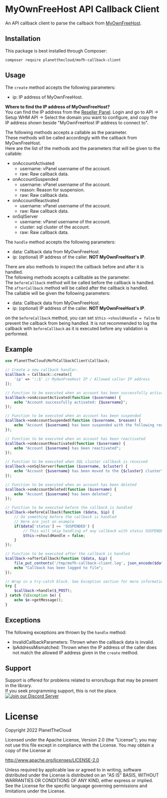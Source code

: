 # MyOwnFreeHost API Callback Client
An API callback client to parse the callback from [MyOwnFreeHost](https://myownfreehost.net/).

## Installation
This package is best installed through Composer:
```
composer require planetthecloud/mofh-callback-client
```

## Usage
The `create` method accepts the following parameters:
- ip: IP address of MyOwnFreeHost.

**Where to find the IP address of MyOwnFreeHost?**  
You can find the IP address from the [Reseller Panel](https://panel.myownfreehost.net/). Login and go to API -> Setup WHM API -> Select the domain you want to configure, and copy the IP address shown beside "MyOwnFreeHost IP address to connect to".

The following methods accepts a callable as the parameter.  
These methods will be called accordingly with the callback from MyOwnFreeHost.  
Here are the list of the methods and the parameters that will be given to the callable:
- onAccountActivated
  - username: vPanel username of the account.
  - raw: Raw callback data.
- onAccountSuspended
  - username: vPanel username of the account.
  - reason: Reason for suspension.
  - raw: Raw callback data.
- onAccountReactivated
  - username: vPanel username of the account.
  - raw: Raw callback data.
- onSqlServer
  - username: vPanel username of the account.
  - cluster: sql cluster of the account.
  - raw: Raw callback data.

The `handle` method accepts the following parameters:
- data: Callback data from MyOwnFreeHost.
- ip: (optional) IP address of the caller. **NOT MyOwnFreeHost's IP**.

There are also methods to inspect the callback before and after it is handled.  
The following methods accepts a callbable as the parameter.  
The `beforeCallback` method will be called before the callback is handled.  
The `afterCallback` method will be called after the callback is handled.  
The callable will be given the following parameters:
- data: Callback data from MyOwnFreeHost.
- ip: (optional) IP address of the caller. **NOT MyOwnFreeHost's IP**.

on the `beforeCallback` method, you can set `$this->shouldHandle = false` to prevent the callback from being handled. It is not recommended to log the callback with `beforeCallback` as it is executed before any validation is performed.

## Example
```php
use PlanetTheCloud\MofhCallbackClient\Callback;

// Create a new callback handler.
$callback = Callback::create([
    'ip' => '::1' // MyOwnFreeHost IP / Allowed caller IP address
]);

// Function to be executed when an account has been successfully activated
$callback->onAccountActivated(function ($username) {
    echo "Account successfully activated: {$username}";
});

// Function to be executed when an account has been suspended
$callback->onAccountSuspended(function ($username, $reason) {
    echo "Account {$username} has been suspended with the following reason: {$reason}";
});

// Function to be executed when an account has been reactivated
$callback->onAccountReactivated(function ($username) {
    echo "Account {$username} has been reactivated";
});

// Function to be executed when SQL cluster callback is received
$callback->onSqlServer(function ($username, $cluster) {
    echo "Account {$username} has been moved to the {$cluster} cluster";
});

// Function to be executed when an account has been deleted
$callback->onAccountDeleted(function ($username) {
    echo "Account {$username} has been deleted";
});

// Function to be executed before the callback is handled
$callback->beforeCallback(function ($data, $ip) {
    // Do something before the callback is handled
    // Here are just an example
    if($data['status'] == 'SUSPENDED') {
        // This will skip handling of any callback with status SUSPENDED
        $this->shouldHandle = false;
    }
});

// Function to be executed after the callback is handled
$callback->afterCallback(function ($data, $ip) {
    file_put_contents('/tmp/mofh-callback-client.log', json_encode($data) . PHP_EOL, FILE_APPEND);
    echo "Callback has been logged to file";
});

// Wrap in a try-catch block. See Exception section for more information
try {
    $callback->handle($_POST);
} catch (\Exception $e) {
    echo $e->getMessage();
}
```

## Exceptions
The following exceptions are thrown by the `handle` method:
- InvalidCallbackParameters: Thrown when the callback data is invalid.
- IpAddressMismatched: Thrown when the IP address of the caller does not match the allowed IP address given in the `create` method.

## Support
Support is offered for problems related to errors/bugs that may be present in the library.  
If you seek programming support, this is not the place.  
<a href="https://discord.gg/mmEWpnwB8D"><img src="https://discordapp.com/api/guilds/399429466566426635/widget.png?style=banner2" alt="Join our Discord Server" title="Planet Dev Network"></a>

# License
Copyright 2022 PlanetTheCloud

Licensed under the Apache License, Version 2.0 (the "License"); you may not use this file except in compliance with the License. You may obtain a copy of the License at

http://www.apache.org/licenses/LICENSE-2.0

Unless required by applicable law or agreed to in writing, software distributed under the License is distributed on an "AS IS" BASIS, WITHOUT WARRANTIES OR CONDITIONS OF ANY KIND, either express or implied. See the License for the specific language governing permissions and limitations under the License.
